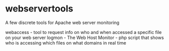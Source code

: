 webservertools
==============

A few discrete tools for Apache web server monitoring

webaccess - tool to request info on who and when accessed a specific file on your web server
logmon - The Web Host Monitor - php script that shows who is accessing which files on what domains in real time
